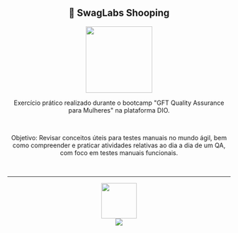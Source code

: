 <h2 align="center">🛒 SwagLabs Shooping </h2>
<div align="center">
<img height="150em" src="https://hermes.digitalinnovation.one/tracks/3ae0666b-ad40-4952-be45-5b308a77e360.png">
    <p>Exercício prático realizado durante o bootcamp "GFT Quality Assurance para Mulheres" na plataforma DIO.</p><br>
    <p>Objetivo: Revisar conceitos úteis para testes manuais no mundo ágil, bem como compreender e praticar atividades relativas ao dia a dia de um QA, com foco em testes manuais funcionais.</p>
    <br>
</div>

<hr>
<div align="center">
    <a href="https://github.com/bncblnc"><img height="80" src="https://avatars.githubusercontent.com/u/108829137?v=4"></a>
   <br/><a href="https://www.linkedin.com/in/bncblnc/" target="_blank"><img src="https://img.shields.io/badge/-LinkedIn-%230077B5?style=for-the-badge&logo=linkedin&logoColor=white" target="_blank"></a>

</div>
